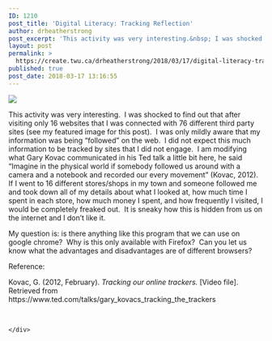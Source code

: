```yaml
---
ID: 1210
post_title: 'Digital Literacy: Tracking Reflection'
author: drheatherstrong
post_excerpt: 'This activity was very interesting.&nbsp; I was shocked to find out that after visiting only 16 websites that I was connected with 76 different third party sites (see my featured image for this post).&nbsp; I was only mildly aware that my information was being &ldquo;followed&rdquo; on the web.&nbsp; I did not expect this much information [&hellip;]'
layout: post
permalink: >
  https://create.twu.ca/drheatherstrong/2018/03/17/digital-literacy-tracking-reflection/
published: true
post_date: 2018-03-17 13:16:55
---
```

<p><img src='http://create.twu.ca/drheatherstrong/files/2018/03/Lightbeam-1.jpg'></p><p>This activity was very interesting.  I was shocked to find out that after visiting only 16 websites that I was connected with 76 different third party sites (see my featured image for this post).  I was only mildly aware that my information was being &#8220;followed&#8221; on the web.  I did not expect this much information to be tracked by sites that I did not engage.  I am modifying what Gary Kovac communicated in his Ted talk a little bit here, he said &#8220;<a class="t-d:n hover/bg:gray-l.5" role="button">Imagine in the physical world</a> <a class="t-d:n hover/bg:gray-l.5" role="button">if somebody followed us around with a camera and a notebook</a> <a class="t-d:n hover/bg:gray-l.5" role="button">and recorded our every movement&#8221; (Kovac, 2012).  If I went to 16 different stores/shops in my town and someone followed me and took down all of my details about what I looked at, how much time I spent in each store, how much money I spent, and how frequently I visited, I would be completely freaked out.  It is sneaky how this is hidden from us on the internet and I don&#8217;t like it.</a></p>
<p>My question is: is there anything like this program that we can use on google chrome?  Why is this only available with Firefox?  Can you let us know what the advantages and disadvantages are of different browsers?</p>
<p>Reference:</p>
<p>Kovac, G. (2012, February). <em>Tracking our online trackers. </em>[Video file]. Retrieved from https://www.ted.com/talks/gary_kovacs_tracking_the_trackers</p>
<p>&nbsp;</p>
<div id="themify_builder_content-185" data-postid="185" class="themify_builder_content themify_builder_content-185 themify_builder">

    </div>
<!-- /themify_builder_content -->